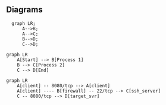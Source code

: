 ## Diagrams

```mermaid
  graph LR;
      A-->B;
      A-->C;
      B-->D;
      C-->D;
```

```mermaid
graph LR
    A[Start] --> B[Process 1]
    B --> C[Process 2]
    C --> D[End]
```

```mermaid
graph LR
    A[client] -- 8080/tcp --> A[client]
    A[client] ---- B[firewall] -- 22/tcp --> C[ssh_server]
    C -- 8080/tcp --> D[target_svr]

```
